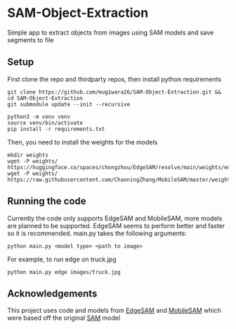 # SAM-Object-Extraction

Simple app to extract objects from images using SAM models and save segments to file

## Setup
First clone the repo and thirdparty repos, then install python requirements
```shell
git clone https://github.com/mug1wara26/SAM-Object-Extraction.git && cd SAM-Object-Extraction
git submodule update --init --recursive

python3 -m venv venv
source venv/bin/activate
pip install -r requirements.txt
```

Then, you need to install the weights for the models
```shell
mkdir weights
wget -P weights/ https://huggingface.co/spaces/chongzhou/EdgeSAM/resolve/main/weights/edge_sam_3x.pth
wget -P weights/ https://raw.githubusercontent.com/ChaoningZhang/MobileSAM/master/weights/mobile_sam.pt
```

## Running the code
Currently the code only supports EdgeSAM and MobileSAM, more models are planned to be supported. EdgeSAM seems to perform better and faster so it is recommended. main.py takes the following arguments:

`python main.py <model type> <path to image>`

For example, to run edge on truck.jpg

`python main.py edge images/truck.jpg`

## Acknowledgements
This project uses code and models from [EdgeSAM](https://github.com/chongzhou96/EdgeSAM) and [MobileSAM](https://github.com/ChaoningZhang/MobileSAM) which were based off the original [SAM](https://github.com/facebookresearch/segment-anything) model
